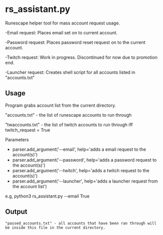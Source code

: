 <snippet>

# rs_assistant.py
Runescape helper tool for mass account request usage.

-Email request: Places email set on to current account.

-Password request: Places password reset request on to the current account.

-Twitch request: Work in progress. Discontinued for now due to promotion end.

-Launcher request: Creates shell script for all accounts listed in "accounts.txt"


## Usage
Program grabs account list from the current directory.

"accounts.txt" - the list of runescape accounts to run through

"twaccounts.txt" - the list of twitch accounts to run through iff twitch_request = True

Parameters

- parser.add_argument('--email', help='adds a email request to the account(s)')
- parser.add_argument('--password', help='adds a password request to the account(s)')
- parser.add_argument('--twitch', help='adds a twitch request to the account(s)')
- parser.add_argument('--launcher', help='adds a launcher request from the account list')

e.g, python3 rs_assistant.py --email True

## Output
``` 
"passed_accounts.txt" - all accounts that have been ran through will be inside this file in the current directory.

